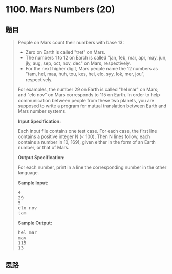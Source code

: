 <h1>1100. Mars Numbers (20)</h1>

## 题目

> <div id="problemContent">
> <p>People on Mars count their numbers with base 13:</p>
> <ul>
> <li> Zero on Earth is called "tret" on Mars.
> </li><li> The numbers 1 to 12 on Earch is called "jan, feb, mar, apr, may, jun, jly, aug, sep, oct, nov, dec" on Mars, respectively.
> </li><li> For the next higher digit, Mars people name the 12 numbers as "tam, hel, maa, huh, tou, kes, hei, elo, syy, lok, mer, jou", respectively.
> </li></ul>
> <p>For examples, the number 29 on Earth is called "hel mar" on Mars; and "elo nov" on Mars corresponds to 115 on Earth.  In order to help communication between people from these two planets, you are supposed to write a program for mutual translation between Earth and Mars number systems. </p>
> <p><b>
> Input Specification:
> </b></p>
> <p>Each input file contains one test case.  For each case, the first line contains a positive integer N (&lt; 100).  Then N lines follow, each contains a number in [0, 169), given either in the form of an Earth number, or that of Mars.</p>
> <p><b>
> Output Specification:
> </b></p>
> <p>For each number, print in a line the corresponding number in the other language.</p>
> <b>Sample Input:</b><pre>
> 4
> 29
> 5
> elo nov
> tam
> </pre>
> <b>Sample Output:</b><pre>
> hel mar
> may
> 115
> 13
> </pre>
> </div>

## 思路

